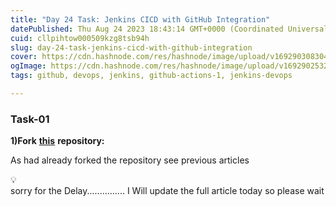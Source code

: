 ```yaml
---
title: "Day 24 Task: Jenkins CICD with GitHub Integration"
datePublished: Thu Aug 24 2023 18:43:14 GMT+0000 (Coordinated Universal Time)
cuid: cllpihtow000509kzg8tsb94h
slug: day-24-task-jenkins-cicd-with-github-integration
cover: https://cdn.hashnode.com/res/hashnode/image/upload/v1692903083041/8857841a-7a96-4207-a828-437d00c57b99.png
ogImage: https://cdn.hashnode.com/res/hashnode/image/upload/v1692902532445/6ca82bd2-6925-4f95-9b51-437c1b335389.png
tags: github, devops, jenkins, github-actions-1, jenkins-devops

---
```


### **Task-01**

**1)Fork** [**this**](https://github.com/LondheShubham153/node-todo-cicd.git) **repository:**

As had already forked the repository see previous articles

<div data-node-type="callout">
<div data-node-type="callout-emoji">💡</div>
<div data-node-type="callout-text">sorry for the Delay............... I Will update the full article today so please wait</div>
</div>
